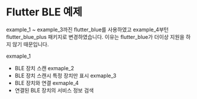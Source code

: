 # Flutter BLE 예제

example_1 ~ example_3까진 flutter_blue를 사용하였고 example_4부턴 flutter_blue_plus 패키지로 변경하였습니다.
이유는 flutter_blue가 더이상 지원을 하지 않기 때문입니다.

exmaple_1
 - BLE 장치 스캔
exmaple_2
 - BLE 장치 스캔시 특정 장치만 표시
exmaple_3
 - BLE 장치와 연결
exmaple_4
 - 연결된 BLE 장치의 서비스 정보 검색
